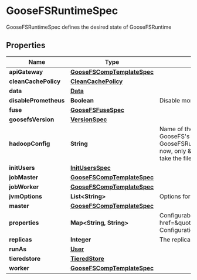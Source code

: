 

# GooseFSRuntimeSpec

GooseFSRuntimeSpec defines the desired state of GooseFSRuntime
## Properties

Name | Type | Description | Notes
------------ | ------------- | ------------- | -------------
**apiGateway** | [**GooseFSCompTemplateSpec**](GooseFSCompTemplateSpec.md) |  |  [optional]
**cleanCachePolicy** | [**CleanCachePolicy**](CleanCachePolicy.md) |  |  [optional]
**data** | [**Data**](Data.md) |  |  [optional]
**disablePrometheus** | **Boolean** | Disable monitoring for GooseFS Runtime Prometheus is enabled by default |  [optional]
**fuse** | [**GooseFSFuseSpec**](GooseFSFuseSpec.md) |  |  [optional]
**goosefsVersion** | [**VersionSpec**](VersionSpec.md) |  |  [optional]
**hadoopConfig** | **String** | Name of the configMap used to support HDFS configurations when using HDFS as GooseFS&#39;s UFS. The configMap must be in the same namespace with the GooseFSRuntime. The configMap should contain user-specific HDFS conf files in it. For now, only \&quot;hdfs-site.xml\&quot; and \&quot;core-site.xml\&quot; are supported. It must take the filename of the conf file as the key and content of the file as the value. |  [optional]
**initUsers** | [**InitUsersSpec**](InitUsersSpec.md) |  |  [optional]
**jobMaster** | [**GooseFSCompTemplateSpec**](GooseFSCompTemplateSpec.md) |  |  [optional]
**jobWorker** | [**GooseFSCompTemplateSpec**](GooseFSCompTemplateSpec.md) |  |  [optional]
**jvmOptions** | **List&lt;String&gt;** | Options for JVM |  [optional]
**master** | [**GooseFSCompTemplateSpec**](GooseFSCompTemplateSpec.md) |  |  [optional]
**properties** | **Map&lt;String, String&gt;** | Configurable properties for the GOOSEFS component. &lt;br&gt; Refer to &lt;a href&#x3D;\&quot;https://cloud.tencent.com/document/product/436/56415\&quot;&gt;GOOSEFS Configuration Properties&lt;/a&gt; for more info |  [optional]
**replicas** | **Integer** | The replicas of the worker, need to be specified |  [optional]
**runAs** | [**User**](User.md) |  |  [optional]
**tieredstore** | [**TieredStore**](TieredStore.md) |  |  [optional]
**worker** | [**GooseFSCompTemplateSpec**](GooseFSCompTemplateSpec.md) |  |  [optional]



